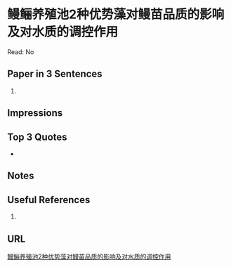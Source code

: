 # 鳗鲡养殖池2种优势藻对鳗苗品质的影响及对水质的调控作用

Read: No

## Paper in 3 Sentences

1. 

## Impressions

## Top 3 Quotes

- 

## Notes

## Useful References

1. 

## URL

[鳗鲡养殖池2种优势藻对鳗苗品质的影响及对水质的调控作用](https://kns.cnki.net/kcms/detail/detail.aspx?dbcode=CMFD&dbname=CMFD201301&filename=1012494072.nh&uniplatform=NZKPT&v=98nZ-91sBDVxJJkeCH9Y5M9A8IEmS9imoQvUNqMX5N4wzw9Si_yTD_TAhWp7D1LT)